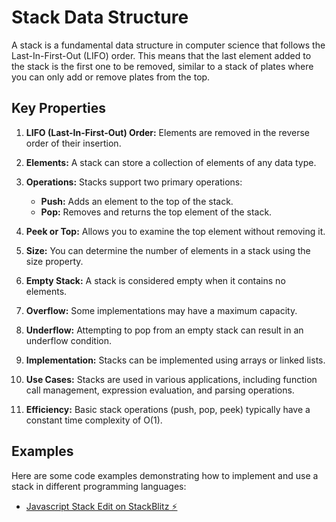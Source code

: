 # Stack Data Structure

A stack is a fundamental data structure in computer science that follows the Last-In-First-Out (LIFO) order. This means that the last element added to the stack is the first one to be removed, similar to a stack of plates where you can only add or remove plates from the top.

## Key Properties

1. **LIFO (Last-In-First-Out) Order:** Elements are removed in the reverse order of their insertion.

2. **Elements:** A stack can store a collection of elements of any data type.

3. **Operations:** Stacks support two primary operations:
   - **Push:** Adds an element to the top of the stack.
   - **Pop:** Removes and returns the top element of the stack.

4. **Peek or Top:** Allows you to examine the top element without removing it.

5. **Size:** You can determine the number of elements in a stack using the size property.

6. **Empty Stack:** A stack is considered empty when it contains no elements.

7. **Overflow:** Some implementations may have a maximum capacity.

8. **Underflow:** Attempting to pop from an empty stack can result in an underflow condition.

9. **Implementation:** Stacks can be implemented using arrays or linked lists.

10. **Use Cases:** Stacks are used in various applications, including function call management, expression evaluation, and parsing operations.

11. **Efficiency:** Basic stack operations (push, pop, peek) typically have a constant time complexity of O(1).

## Examples

Here are some code examples demonstrating how to implement and use a stack in different programming languages:
- [Javascript Stack Edit on StackBlitz ⚡️](https://stackblitz.com/edit/js-wwon6z)
